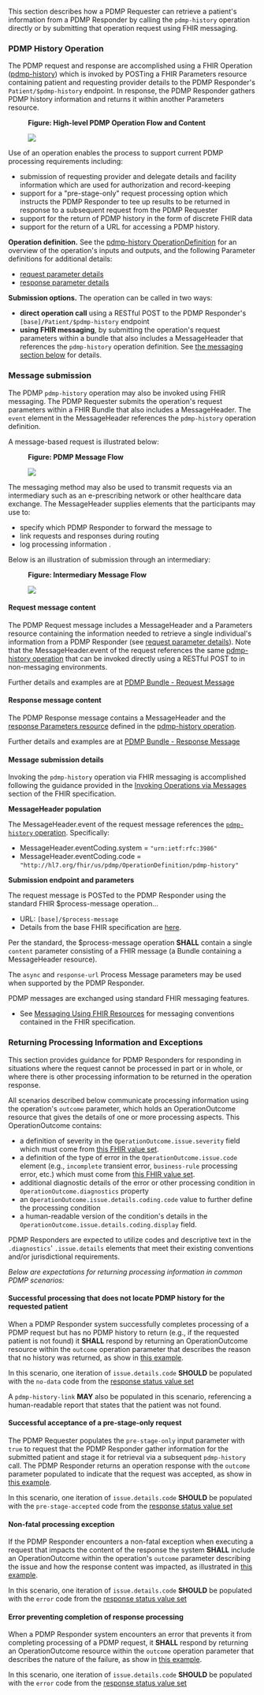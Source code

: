 This section describes how a PDMP Requester can retrieve a patient's information from a PDMP Responder by calling the `pdmp-history` operation directly or by submitting that operation request using FHIR messaging.

<p></p>

### PDMP History Operation

The PDMP request and response are accomplished using a FHIR Operation ([pdmp-history](OperationDefinition-pdmp-history.html)) which is invoked by POSTing a FHIR Parameters resource containing patient and requesting provider details to the PDMP Responder's `Patient/$pdmp-history` endpoint. In response, the PDMP Responder gathers PDMP history information and returns it within another Parameters resource.

<p></p>

<div>
<figure class="figure">
<figcaption class="figure-caption"><strong>Figure: High-level PDMP Operation Flow and Content</strong></figcaption>
  <p>
  <img src="operation-flow.png" style="float:none">  
  </p>
</figure>
</div>

<p></p>

Use of an operation enables the process to support current PDMP processing requirements including:

- submission of requesting provider and delegate details and facility information which are used for authorization and record-keeping 
- support for a "pre-stage-only" request processing option which instructs the PDMP Responder to tee up results to be returned in response to a subsequent request from the PDMP Requester
- support for the return of PDMP history in the form of discrete FHIR data
- support for the return of a URL for accessing a PDMP history.

**Operation definition.** See the [pdmp-history OperationDefinition](OperationDefinition-pdmp-history.html) for an overview of the operation's inputs and outputs, and the following Parameter definitions for additional details:
- [request parameter details](StructureDefinition-pdmp-parameters-request.html)
- [response parameter details](StructureDefinition-pdmp-parameters-response.html)

**Submission options.** The operation can be called in two ways:
- **direct operation call** using a RESTful POST to the PDMP Responder's `[base]/Patient/$pdmp-history` endpoint
- **using FHIR messaging**, by submitting the operation's request parameters within a bundle that also includes a MessageHeader that references the `pdmp-history` operation definition. See [the messaging section below](submission-options.html#message-submission) for details.

<p></p>

### Message submission
The PDMP  `pdmp-history` operation may also be invoked using FHIR messaging. The PDMP Requester submits the operation's request parameters within a FHIR Bundle that also includes a MessageHeader. The `event` element in the MessageHeader references the `pdmp-history` operation definition.

A message-based request is illustrated below:

<p></p>

<div>
<figure class="figure">
<figcaption class="figure-caption"><strong>Figure: PDMP Message Flow</strong></figcaption>
  <p>
  <img src="message-flow.png" style="float:none">  
  </p>
</figure>
</div>

<p></p>

The messaging method may also be used to transmit requests via an intermediary such as an e-prescribing network or other healthcare data exchange. The MessageHeader supplies elements that the participants may use to: 
- specify which PDMP Responder to forward the message to
- link requests and responses during routing
- log processing information .

Below is an illustration of submission through an intermediary:

<p></p>

<div>
<figure class="figure">
<figcaption class="figure-caption"><strong>Figure: Intermediary Message Flow</strong></figcaption>
  <p>
  <img src="intermediary-flow.png" style="float:none">  
  </p>
</figure>
</div>

<p></p>

#### Request message content

The PDMP Request message includes a MessageHeader and a Parameters resource containing the information needed to retrieve a single individual's information from a PDMP Responder (see [request parameter details](StructureDefinition-pdmp-parameters-request.html)). Note that the MessageHeader.event of the request references the same [pdmp-history operation](OperationDefinition-pdmp-history.html) that can be invoked directly using a RESTful POST to in non-messaging environments.

Further details and examples are at [PDMP Bundle - Request Message](StructureDefinition-pdmp-bundle-request-message.html) 

<p></p>

#### Response message content

The PDMP Response message contains a MessageHeader and the [response Parameters resource](StructureDefinition-pdmp-parameters-request.html) defined in the [pdmp-history operation](OperationDefinition-pdmp-history.html).

Further details and examples are at [PDMP Bundle - Response Message](StructureDefinition-pdmp-bundle-response-message.html) 

<p></p>

#### Message submission details
Invoking the `pdmp-history` operation via FHIR messaging is accomplished following the guidance provided in the [Invoking Operations via Messages](http://hl7.org/fhir/messaging.html#operations) section of the FHIR specification.

**MessageHeader population**

The MessageHeader.event of the request message references the [`pdmp-history` operation](OperationDefinition-pdmp-history.html). Specifically:
- MessageHeader.eventCoding.system = `"urn:ietf:rfc:3986"`
- MessageHeader.eventCoding.code = `"http://hl7.org/fhir/us/pdmp/OperationDefinition/pdmp-history"`

**Submission endpoint and parameters**

The request message is POSTed to the PDMP Responder using the standard FHIR $process-message operation...
  - URL: `[base]/$process-message`
  - Details from the base FHIR specification are [here](https://www.hl7.org/fhir/operation-messageheader-process-message.html).

Per the standard, the $process-message operation **SHALL** contain a single `content` parameter consisting of a FHIR message (a Bundle containing a MessageHeader resource).  

The `async` and `response-url` Process Message parameters may be used when supported by the PDMP Responder.

PDMP messages are exchanged using standard FHIR messaging features. 
- See [Messaging Using FHIR Resources](https://www.hl7.org/fhir/messaging.html) for messaging conventions contained in the FHIR specification.

<p></p>

### Returning Processing Information and Exceptions

This section provides guidance for PDMP Responders for responding in situations where the request cannot be processed in part or in whole, or where there is other processing information to be returned in the operation response.

All scenarios described below communicate processing information using the operation's `outcome` parameter, which holds an OperationOutcome resource that gives the details of one or more processing aspects. This OperationOutcome contains:

* a definition of severity in the `OperationOutcome.issue.severity` field which must come from [this FHIR value set](https://hl7.org/fhir/R4/valueset-issue-severity.html). 
* a definition of the type of error in the `OperationOutcome.issue.code` element (e.g., `incomplete` transient error, `business-rule` processing error, etc.) which must come from [this FHIR value set](https://hl7.org/fhir/R4/valueset-issue-type.html).
* additional diagnostic details of the error or other processing condition in `OperationOutcome.diagnostics` property
* an `OperationOutcome.issue.details.coding.code` value to further define the processing condition
* a human-readable version of the condition's details in the `OperationOutcome.issue.details.coding.display` field.

PDMP Responders are expected to utilize codes and descriptive text in the `.diagnostics`' `.issue.details` elements that meet their existing conventions and/or jurisdictional requirements.

<p></p>
<p></p>

_Below are expectations for returning processing information in common PDMP scenarios:_

<p></p>

#### Successful processing that does not locate PDMP history for the requested patient

When a PDMP Responder system successfully completes processing of a PDMP request but has no PDMP history to return (e.g., if the requested patient is not found) it  **SHALL** respond by returning an OperationOutcome resource within the `outcome` operation parameter that describes the reason that no history was returned, as show in [this example](Parameters-pdmp-history-output-parameters-3-patient-not-found.html). 

In this scenario, one iteration of `issue.details.code` **SHOULD** be populated with the `no-data` code from the [response status value set](ValueSet-pdmp-response-status.html)

A `pdmp-history-link` **MAY** also be populated in this scenario, referencing a human-readable report that states that the patient was not found.

<p></p>

#### Successful acceptance of a pre-stage-only request

The PDMP Requester populates the `pre-stage-only` input parameter with `true` to request that the PDMP Responder gather information for the submitted patient and stage it for retrieval via a subsequent `pdmp-history` call. The PDMP Responder returns an operation response with the `outcome` parameter populated to indicate that the request was accepted, as show in [this example](Parameters-pdmp-history-output-parameters-5-pre-stage-response.html).

In this scenario, one iteration of `issue.details.code` **SHOULD** be populated with the `pre-stage-accepted` code from the [response status value set](ValueSet-pdmp-response-status.html)

<p></p>

#### Non-fatal processing exception

If the PDMP Responder encounters a non-fatal exception when executing a request that impacts the content of the response the system **SHALL** include an OperationOutcome within the operation's `outcome` parameter describing the issue and how the response content was impacted, as illustrated in [this example](Parameters-pdmp-history-output-parameters-6-non-fatal-warning.html). 

In this scenario, one iteration of `issue.details.code` **SHOULD** be populated with the `error` code from the [response status value set](ValueSet-pdmp-response-status.html)

<p></p>

#### Error preventing completion of response processing

When a PDMP Responder system encounters an error that prevents it from completing processing of a PDMP request, it  **SHALL** respond by returning an OperationOutcome resource within the `outcome` operation parameter that describes the nature of the failure, as show in [this example](Parameters-pdmp-history-output-parameters-7-fatal-error.html).

In this scenario, one iteration of `issue.details.code` **SHOULD** be populated with the `error` code from the [response status value set](ValueSet-pdmp-response-status.html)

<p></p>
<p></p>